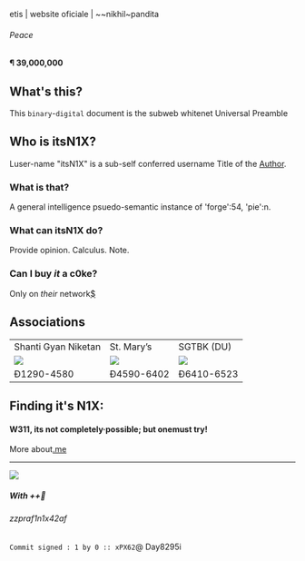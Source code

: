 etis | website oficiale | ~~nikhil~pandita

###### Peace
<h4 id="peace">¶ 39,000,000</h4>

## What's this?
This `binary`-`digital` document is the subweb whitenet Universal Preamble

## Who is itsN1X?
Luser-name "itsN1X" is a sub-self conferred username Title of the [Author](https://google.com/search?q=itsN1X).

### What is that?
A general intelligence psuedo-semantic instance of 'forge':54, 'pie':n.

### What can itsN1X do?
Provide opinion. Calculus. Note.

### Can I buy *it* a c0ke?
Only on _their_ network[$](https://9xo.github.io/R/teb)

## Associations
<html>
<div>  
<table>
<tr border='false'><td>Shanti Gyan Niketan</td><td>St. Mary’s</td><td>SGTBK (DU)</td></tr>
<tr><td><img src="https://avatars2.githubusercontent.com/u/23287498"></td><td><img src="https://avatars1.githubusercontent.com/u/23268096"></td><td><img src="http://fees.sgtbkhalsadu.ac.in/static/dist/images/logos/1.png"></td></tr>
<tr><td>Ð1290-4580</td><td>Ð4590-6402</td><td>Ð6410-6523</td></tr>
</div></table>
</html>

## Finding it's N1X:
#### W311, its not completely·possible; but onemust try!
More about[.me](https://about.me/itsN1X)

----

![](https://i.imgur.com/9k6WmlN.png#full)

##### With ++🖤
###### zzpraf1n1x42af
`Commit signed : 1 by 0 :: xPX62`@ Day8295i
